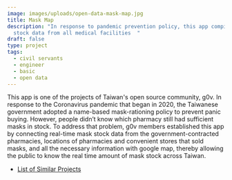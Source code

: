 ```yaml
---
image: images/uploads/open-data-mask-map.jpg
title: Mask Map
description: "In response to pandemic prevention policy, this app compiles mask
  stock data from all medical facilities  "
draft: false
type: project
tags:
  - civil servants
  - engineer
  - basic
  - open data
---
```

This app is one of the projects of Taiwan's open source community, g0v. In response to the Coronavirus pandemic that began in 2020, the Taiwanese government adopted a name-based mask-rationing policy to prevent panic buying. However, people didn’t know which pharmacy still had sufficient masks in stock. To address that problem, g0v members established this app by connecting real-time mask stock data from the government-contracted pharmacies, locations of pharmacies and convenient stores that sold masks, and all the necessary information with google map, thereby allowing the public to know the real time amount of mask stock across Taiwan.

- [List of Similar Projects](https://g0v.hackmd.io/@kiang/mask-info)
